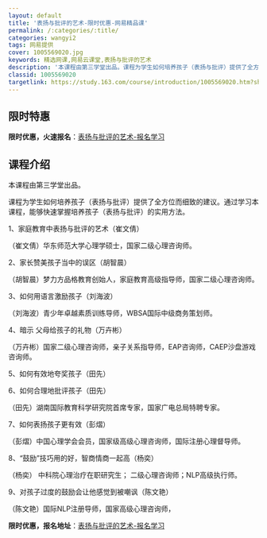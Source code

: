 ```yaml
---
layout: default
title: '表扬与批评的艺术-限时优惠-网易精品课'
permalink: /:categories/:title/
categories: wangyi2
tags: 网易提供
cover: 1005569020.jpg
keywords: 精选网课,网易云课堂,表扬与批评的艺术
description: '本课程由第三学堂出品。课程为学生如何培养孩子（表扬与批评）提供了全方位而细致的建议。通过学习本课程，能够快速掌握培养孩子'
classid: 1005569020
targetlink: https://study.163.com/course/introduction/1005569020.htm?share=1&shareId=1025206652&utm_campaign=share&utm_medium=iphoneShare&utm_source=&utm_u=1025206652
---
```


## 限时特惠

**限时优惠，火速报名**：[表扬与批评的艺术-报名学习](https://study.163.com/course/introduction/1005569020.htm?share=1&shareId=1025206652&utm_campaign=share&utm_medium=iphoneShare&utm_source=&utm_u=1025206652)

## 课程介绍

本课程由第三学堂出品。

课程为学生如何培养孩子（表扬与批评）提供了全方位而细致的建议。通过学习本课程，能够快速掌握培养孩子（表扬与批评）的实用方法。



1、家庭教育中表扬与批评的艺术（崔文倩）

（崔文倩）华东师范大学心理学硕士，国家二级心理咨询师。



2、家长赞美孩子当中的误区（胡智晨）

（胡智晨）梦力方品格教育创始人，家庭教育高级指导师，国家二级心理咨询师。



3、如何用语言激励孩子（刘海波）

（刘海波）青少年卓越素质训练导师，WBSA国际中级商务策划师。



4、暗示 父母给孩子的礼物（万卉彬）

（万卉彬）国家二级心理咨询师，亲子关系指导师，EAP咨询师，CAEP沙盘游戏咨询师。



5、如何有效地夸奖孩子（田先）

6、如何合理地批评孩子（田先）

（田先）湖南国际教育科学研究院首席专家，国家广电总局特聘专家。



7、如何表扬孩子更有效（彭熠）

（彭熠）中国心理学会会员，国家级高级心理咨询师，国际注册心理督导师。



8、“鼓励”技巧用的好，智商情商一起高（杨奕）

（杨奕） 中科院心理治疗在职研究生； 二级心理咨询师；NLP高级执行师。



9、对孩子过度的鼓励会让他感觉到被嘲讽（陈文艳）

（陈文艳）国际NLP注册导师，国家高级心理咨询师，

**限时优惠，报名地址**：[表扬与批评的艺术-报名学习](https://study.163.com/course/introduction/1005569020.htm?share=1&shareId=1025206652&utm_campaign=share&utm_medium=iphoneShare&utm_source=&utm_u=1025206652)


